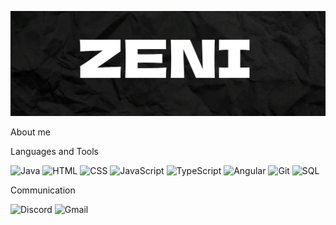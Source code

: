 ![Header](https://github.com/egordawuw3/assets/blob/main/%D0%9D%D0%BE%D0%B2%D1%8B%D0%B8%CC%86%20%D0%BF%D1%80%D0%BE%D0%B5%D0%BA%D1%82.png)

About me

Languages and Tools

![Java](https://img.shields.io/badge/Java-1A1A1A?style=for-the-badge&logo=java&logoColor=E76F00)
![HTML](https://img.shields.io/badge/HTML-1A1A1A?style=for-the-badge&logo=html5&logoColor=FF4500)
![CSS](https://img.shields.io/badge/CSS-1A1A1A?style=for-the-badge&logo=css3&logoColor=1572B6)
![JavaScript](https://img.shields.io/badge/JavaScript-1A1A1A?style=for-the-badge&logo=javascript&logoColor=F1E05A)
![TypeScript](https://img.shields.io/badge/TypeScript-1A1A1A?style=for-the-badge&logo=typescript&logoColor=007ACC)
![Angular](https://img.shields.io/badge/Angular-1A1A1A?style=for-the-badge&logo=angular&logoColor=DD0031)
![Git](https://img.shields.io/badge/Git-1A1A1A?style=for-the-badge&logo=git&logoColor=F14E32)
![SQL](https://img.shields.io/badge/SQL-1A1A1A?style=for-the-badge&logo=postgresql&logoColor=336791)

Communication

![Discord](https://img.shields.io/badge/Discord-1A1A1A?style=for-the-badge&logo=discord&logoColor=5865F2)
![Gmail](https://img.shields.io/badge/Gmail-1A1A1A?style=for-the-badge&logo=gmail&logoColor=EA4335)



